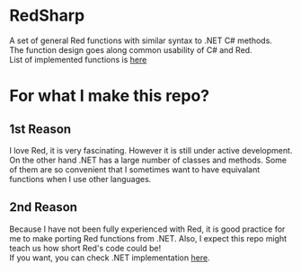 # RedSharp
A set of general Red functions with similar syntax to .NET C# methods.  
The function design goes along common usability of C# and Red.  
List of implemented functions is [here](https://github.com/koba-yu/RedSharp/wiki/Implemented-functions)

# For what I make this repo?
## 1st Reason
I love Red, it is very fascinating. However it is still under active development. On the other hand .NET has a large number of classes and methods. Some of them are so convenient that I sometimes want to have equivalant functions when I use other languages.

## 2nd Reason
Because I have not been fully experienced with Red, it is good practice for me to make porting Red functions from .NET. Also, I expect this repo might teach us how short Red's code could be!  
If you want, you can check .NET implementation [here](https://referencesource.microsoft.com).